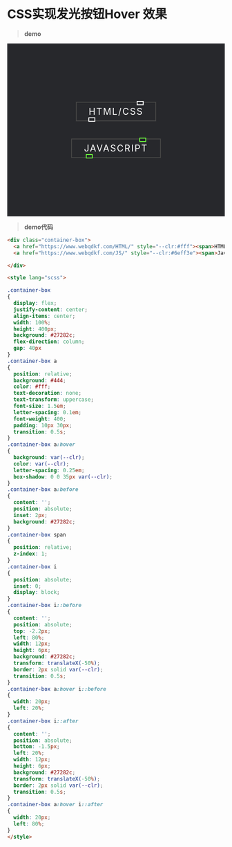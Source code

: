 # CSS实现发光按钮Hover 效果



> **demo**

<div class="container-box">
  <a href="https://www.webqdkf.com/HTML/" style="--clr:#fff"><span>HTML/CSS </span><i></i></a>
  <a href="https://www.webqdkf.com/JS/" style="--clr:#6eff3e"><span>JavaScript</span><i></i></a>

</div>

<style lang="scss">

.container-box 
{
  display: flex;
  justify-content: center;
  align-items: center;
  width: 100%;
  height: 400px;
  background: #27282c;
  flex-direction: column;
  gap: 40px
}
.container-box a
{
  position: relative;
  background: #444;
  color: #fff;
  text-decoration: none;
  text-transform: uppercase;
  font-size: 1.5em;
  letter-spacing: 0.1em;
  font-weight: 400;
  padding: 10px 30px;
  transition: 0.5s;
}
.container-box a:hover 
{
  background: var(--clr);
  color: var(--clr);
  letter-spacing: 0.25em;
  box-shadow: 0 0 35px var(--clr);
}
.container-box a:before 
{
  content: '';
  position: absolute;
  inset: 2px;
  background: #27282c;
}
.container-box span 
{
  position: relative;
  z-index: 1;
}
.container-box i 
{
  position: absolute;
  inset: 0;
  display: block;
}
.container-box i::before 
{
  content: '';
  position: absolute;
  top: -2.2px;
  left: 80%;
  width: 12px;
  height: 6px;
  background: #27282c;
  transform: translateX(-50%);
  border: 2px solid var(--clr);
  transition: 0.5s;
}
.container-box a:hover i::before 
{
  width: 20px;
  left: 20%;
}
.container-box i::after 
{
  content: '';
  position: absolute;
  bottom: -1.5px;
  left: 20%;
  width: 12px;
  height: 6px;
  background: #27282c;
  transform: translateX(-50%);
  border: 2px solid var(--clr);
  transition: 0.5s;
}
.container-box a:hover i::after 
{
  width: 20px;
  left: 80%;
}
</style>

> **demo代码**

```html
<div class="container-box">
  <a href="https://www.webqdkf.com/HTML/" style="--clr:#fff"><span>HTML/CSS </span><i></i></a>
  <a href="https://www.webqdkf.com/JS/" style="--clr:#6eff3e"><span>JavaScript</span><i></i></a>

</div>

<style lang="scss">

.container-box 
{
  display: flex;
  justify-content: center;
  align-items: center;
  width: 100%;
  height: 400px;
  background: #27282c;
  flex-direction: column;
  gap: 40px
}
.container-box a
{
  position: relative;
  background: #444;
  color: #fff;
  text-decoration: none;
  text-transform: uppercase;
  font-size: 1.5em;
  letter-spacing: 0.1em;
  font-weight: 400;
  padding: 10px 30px;
  transition: 0.5s;
}
.container-box a:hover 
{
  background: var(--clr);
  color: var(--clr);
  letter-spacing: 0.25em;
  box-shadow: 0 0 35px var(--clr);
}
.container-box a:before 
{
  content: '';
  position: absolute;
  inset: 2px;
  background: #27282c;
}
.container-box span 
{
  position: relative;
  z-index: 1;
}
.container-box i 
{
  position: absolute;
  inset: 0;
  display: block;
}
.container-box i::before 
{
  content: '';
  position: absolute;
  top: -2.2px;
  left: 80%;
  width: 12px;
  height: 6px;
  background: #27282c;
  transform: translateX(-50%);
  border: 2px solid var(--clr);
  transition: 0.5s;
}
.container-box a:hover i::before 
{
  width: 20px;
  left: 20%;
}
.container-box i::after 
{
  content: '';
  position: absolute;
  bottom: -1.5px;
  left: 20%;
  width: 12px;
  height: 6px;
  background: #27282c;
  transform: translateX(-50%);
  border: 2px solid var(--clr);
  transition: 0.5s;
}
.container-box a:hover i::after 
{
  width: 20px;
  left: 80%;
}
</style>
```